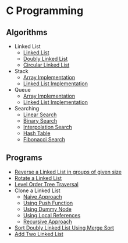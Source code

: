 # C Programming

## Algorithms
- Linked List
    - [Linked List](https://github.com/adichamoli/Data-Structures-in-C/blob/master/Algorithms/01-LinkedList/001-LinkedList.c)
    - [Doubly Linked List](https://github.com/adichamoli/Data-Structures-in-C/blob/master/Algorithms/01-LinkedList/002-DoublyLinkedList.c)
    - [Circular Linked List](https://github.com/adichamoli/Data-Structures-in-C/blob/master/Algorithms/01-LinkedList/003-CircularLinkedList.c)
- Stack
    - [Array Implementation](https://github.com/adichamoli/Data-Structures-in-C/blob/master/Algorithms/02-Stack/001-StackArrayImplementation.c)
    - [Linked List Implementation](https://github.com/adichamoli/Data-Structures-in-C/blob/master/Algorithms/02-Stack/002-StackLinkedListImp.c)
- Queue
    - [Array Implementation](https://github.com/adichamoli/Data-Structures-in-C/blob/master/Algorithms/03-Queue/001-QueueArrayImp.c)
    - [Linked List Implementation](https://github.com/adichamoli/Data-Structures-in-C/blob/master/Algorithms/03-Queue/002-QueueLinkedListImp.c)
- Searching
    - [Linear Search](https://github.com/adichamoli/Data-Structures-in-C/blob/master/Algorithms/04-Searching/001-LinearSearch.c)
    - [Binary Search](https://github.com/adichamoli/Data-Structures-in-C/blob/master/Algorithms/04-Searching/002-BinarySearch.c)
    - [Interpolation Search](https://github.com/adichamoli/Data-Structures-in-C/blob/master/Algorithms/04-Searching/003-InterpolationSearch.c)
    - [Hash Table](https://github.com/adichamoli/Data-Structures-in-C/blob/master/Algorithms/04-Searching/004-HashTable.c)
    - [Fibonacci Search](https://github.com/adichamoli/Data-Structures-in-C/blob/master/Algorithms/04-Searching/005-FibonacciSearch.c)


## Programs
- [Reverse a Linked List in groups of given size](https://github.com/adichamoli/Data-Structures-in-C/blob/master/Programs/ReverseLinkedListGroups.c)
- [Rotate a Linked List](https://github.com/adichamoli/Data-Structures-in-C/blob/master/Programs/RotateALinkedList.c)
- [Level Order Tree Traversal](https://github.com/adichamoli/Data-Structures-in-C/blob/master/Programs/LevelOrderTraversal.c)
- Clone a Linked List
    - [Naive Approach](https://github.com/adichamoli/Data-Structures-in-C/blob/master/Programs/CloneLinkedList/001-CloneLinkedList-NaiveApproach.c)
    - [Using Push Function](https://github.com/adichamoli/Data-Structures-in-C/blob/master/Programs/CloneLinkedList/002-CloneLinkedList-UsingPush.c)
    - [Using Dummy Node](https://github.com/adichamoli/Data-Structures-in-C/blob/master/Programs/CloneLinkedList/003-CloneLinkedList-DummyNode.c)
    - [Using Local References](https://github.com/adichamoli/Data-Structures-in-C/blob/master/Programs/CloneLinkedList/004-CloneLinkedList-LocalRef.c)
    - [Recursive Approach](https://github.com/adichamoli/Data-Structures-in-C/blob/master/Programs/CloneLinkedList/005-CloneLinkedList-RecursiveApproach.c)
- [Sort Doubly Linked List Using Merge Sort](https://github.com/adichamoli/Data-Structures-in-C/blob/master/Programs/SortDoublyLinkedListMergeSort.c)
- [Add Two Linked List](https://github.com/adichamoli/Data-Structures-in-C/blob/master/Programs/AddTwoLinkedList.c)
